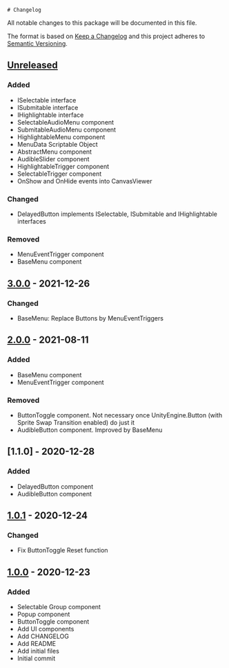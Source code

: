 	# Changelog
All notable changes to this package will be documented in this file.

The format is based on [Keep a Changelog](http://keepachangelog.com/en/1.0.0/)
and this project adheres to [Semantic Versioning](http://semver.org/spec/v2.0.0.html).

## [Unreleased]
### Added
- ISelectable interface
- ISubmitable interface
- IHighlightable interface
- SelectableAudioMenu component
- SubmitableAudioMenu component
- HighlightableMenu component
- MenuData Scriptable Object
- AbstractMenu component
- AudibleSlider component
- HighlightableTrigger component
- SelectableTrigger component
- OnShow and OnHide events into CanvasViewer

### Changed
- DelayedButton implements ISelectable, ISubmitable and IHighlightable interfaces

### Removed
- MenuEventTrigger component
- BaseMenu component

## [3.0.0] - 2021-12-26
### Changed
- BaseMenu: Replace Buttons by MenuEventTriggers

## [2.0.0] - 2021-08-11
### Added
- BaseMenu component
- MenuEventTrigger component

### Removed
- ButtonToggle component. Not necessary once UnityEngine.Button (with Sprite Swap Transition enabled) do just it
- AudibleButton component. Improved by BaseMenu

## [1.1.0] - 2020-12-28
### Added
- DelayedButton component
- AudibleButton component

## [1.0.1] - 2020-12-24
### Changed
- Fix ButtonToggle Reset function

## [1.0.0] - 2020-12-23
### Added
- Selectable Group component
- Popup component
- ButtonToggle component
- Add UI components
- Add CHANGELOG
- Add README
- Add initial files
- Initial commit


[Unreleased]: https://github.com/HyagoOliveira/UI/compare/3.0.0...main
[3.0.0]: https://github.com/HyagoOliveira/UI/tree/3.0.0/
[2.0.0]: https://github.com/HyagoOliveira/UI/tree/2.0.0/
[1.0.1]: https://github.com/HyagoOliveira/UI/tree/1.0.1/
[1.0.0]: https://github.com/HyagoOliveira/UI/tree/1.0.0/